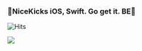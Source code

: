 ### 🌻NiceKicks iOS, Swift. Go get it. BE🦈

<!--
**ninetyfivejae/ninetyfivejae** is a ✨ _special_ ✨ repository because its `README.md` (this file) appears on your GitHub profile.

Here are some ideas to get you started:

- 🔭 I’m currently working on ...
- 🌱 I’m currently learning ...
- 👯 I’m looking to collaborate on ...
- 🤔 I’m looking for help with ...
- 💬 Ask me about ...
- 📫 How to reach me: ...
- 😄 Pronouns: ...
- ⚡ Fun fact: ...
-->

![Hits](https://hits.seeyoufarm.com/api/count/incr/badge.svg?url=https%3A%2F%2Fgithub.com%2Fninetyfivejae&count_bg=%2379C83D&title_bg=%23555555&icon=&icon_color=%23E7E7E7&title=hits&edge_flat=false)

![](https://github-readme-stats.vercel.app/api?username=ninetyfivejae&show_icons=true&theme=onedark)

